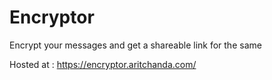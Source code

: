 # Encryptor

Encrypt your messages and get a shareable link for the same

Hosted at : https://encryptor.aritchanda.com/
